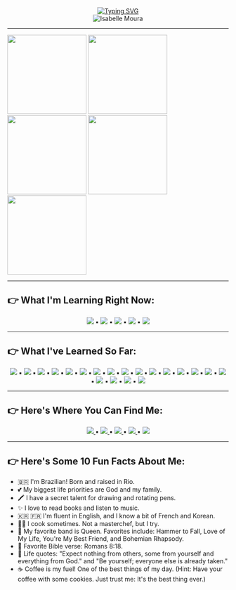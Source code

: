 <div align="center">
  <a href="https://git.io/typing-svg">
    <img src="https://readme-typing-svg.demolab.com?font=Fira+Code&weight=600&size=25&duration=2500&pause=1500&color=00BF63&center=true&vCenter=true&random=false&width=475&lines=Hello+there!%F0%9F%91%8B+Welcome%E2%9C%A8%F0%9F%A4%97" alt="Typing SVG" />
  </a>
</div>

<div align="center">
  <img src="https://cdn.discordapp.com/attachments/982051013454360579/1178875636450873395/Design_sem_nome__5_-removebg-preview.png?ex=66aa413e&is=66a8efbe&hm=acd8315ba357bbf2852063498bdbe185e401304e053904e0ee6f1482f63038d3&" alt="Isabelle Moura"/> 
</div>

<hr/>

<div style=display: flex>
  <img height="180em" src="http://github-profile-summary-cards.vercel.app/api/cards/profile-details?username=Isabelle-Moura&theme=aura"/>
  <img height="180em" src="https://cdn.discordapp.com/attachments/982051013454360579/1170851361697562786/tenor.gif?ex=66979c0d&is=66964a8d&hm=13a16619dac96d374c1fac1bd1c99e2fd57b4f21d617de745e085e8f6f240e82&"/>  
  <img height="180em" src="http://github-profile-summary-cards.vercel.app/api/cards/repos-per-language?username=Isabelle-Moura&theme=aura"/>
  <img height="180em" src="http://github-profile-summary-cards.vercel.app/api/cards/stats?username=Isabelle-Moura&theme=aura"/>  
  <img height="180em" src="https://github-readme-stats.vercel.app/api/top-langs/?username=Isabelle-Moura&theme=aura"/>  
</div>

<hr/>

## **👉 What I'm Learning Right Now:**
<div align="center">
  <img src="https://img.shields.io/badge/Python-376d9c?style=for-the-badge&logo=python&logoColor=white"/> ▪ 
  <img src="https://img.shields.io/badge/Flask-41ACC0?style=for-the-badge&logo=flask&logoColor=white"/> ▪
  <img src="https://img.shields.io/badge/Sass-CC6699?style=for-the-badge&logo=sass&logoColor=white"/> ▪
  <img src="https://img.shields.io/badge/redux-%23593d88.svg?style=for-the-badge&logo=redux&logoColor=white"/> ▪
  <img src="https://img.shields.io/badge/C-00599C?style=for-the-badge&logo=c&logoColor=white"/>
</div>

<hr/>

## **👉 What I've Learned So Far:**
<div align="center">
  <img src="https://img.shields.io/badge/Nest_js-CA4261?style=for-the-badge&logo=nestjs&logoColor=white"/> ▪ 
  <img src="https://img.shields.io/badge/PostgreSQL-6841e9?style=for-the-badge&logo=postgresql&logoColor=white"/> ▪ 
  <img src="https://img.shields.io/badge/TypeORM-ff0000?style=for-the-badge&logo=orm&logoColor=white"/> ▪ 
  <img src="https://img.shields.io/badge/SQL-DB7533?style=for-the-badge&logo=mysql&logoColor=white"/> ▪ 
  <img src="https://img.shields.io/badge/HTML5-E34F26?style=for-the-badge&logo=html5&logoColor=white"/> ▪  
  <img src="https://img.shields.io/badge/CSS3-1572B6?style=for-the-badge&logo=css3&logoColor=white"/> ▪ 
  <img src="https://img.shields.io/badge/JavaScript-F7DF1E?style=for-the-badge&logo=javascript&logoColor=black"/> ▪ 
  <img src="https://img.shields.io/badge/React-20232A?style=for-the-badge&logo=react&logoColor=61DAFB"/> ▪ 
  <img src="https://img.shields.io/badge/styled--components-DB7093?style=for-the-badge&logo=styled-components&logoColor=white"/> ▪ 
  <img src="https://img.shields.io/badge/React_Router-CA4245?style=for-the-badge&logo=react-router&logoColor=white"/> ▪ 
  <img src="https://img.shields.io/badge/TypeScript-007ACC?style=for-the-badge&logo=typescript&logoColor=white"/> ▪  
  <img src="https://img.shields.io/badge/Markdown-000000?style=for-the-badge&logo=markdown&logoColor=white"/> ▪ 
  <img src="https://img.shields.io/badge/MongoDB-00593f?style=for-the-badge&logo=mongodb&logoColor=white"/> ▪ 
  <img src="https://img.shields.io/badge/Mongoose-00303f?style=for-the-badge&logo=mongoose&logoColor=white"/> ▪ 
  <img src="https://img.shields.io/badge/Node.js-43853D?style=for-the-badge&logo=node.js&logoColor=white"/> ▪ 
  <img src="https://img.shields.io/badge/Express.js-000000?style=for-the-badge&logo=express&logoColor=white"/> ▪ 
  <img src="https://img.shields.io/badge/Jest-323330?style=for-the-badge&logo=Jest&logoColor=white"/> ▪ 
  <img src="https://img.shields.io/badge/Vitest-BABACA?style=for-the-badge&logo=vitest&logoColor=white"/> ▪ 
  <img src="https://img.shields.io/badge/GIT-E44C30?style=for-the-badge&logo=git&logoColor=white"/> ▪ 
  <img src="https://img.shields.io/badge/Insomnia-black?style=for-the-badge&logo=insomnia&logoColor=5849BE"/> 
</div>

<hr/>

## **👉 Here's Where You Can Find Me:**
<div align="center">
  <a href="mailto:mourabisabelle@gmail.com" target="_blank">
    <img href="mailto:mourabisabelle@gmail.com" src="https://img.shields.io/badge/Gmail-D14836?style=for-the-badge&logo=gmail&logoColor=white"/> 
  </a> ▪
  <a href="https://github.com/Isabelle-Moura?tab=repositories" target="_blank">
    <img src="https://img.shields.io/badge/GitHub-100000?style=for-the-badge&logo=github&logoColor=white"/>  
  </a> ▪
  <a href="https://www.linkedin.com/in/isa-moura/" target="_blank">
    <img src="https://img.shields.io/badge/LinkedIn-0077B5?style=for-the-badge&logo=linkedin&logoColor=white"/> 
  </a> ▪ 
  <a href="https://medium.com/@mourabisabelle" target="_blank">
    <img src="https://img.shields.io/badge/Medium-12100E?style=for-the-badge&logo=medium&logoColor=white"/> 
  </a> ▪
  <a href="https://www.instagram.com/isa_moura112/" target="_blank">
    <img src="https://img.shields.io/badge/Instagram-E4405F?style=for-the-badge&logo=instagram&logoColor=white"/>
  </a>
</div>

<hr/>

## **👉 Here's Some 10 Fun Facts About Me:**
- 🇧🇷 I'm Brazilian! Born and raised in Rio.
- 💕 My biggest life priorities are God and my family.
- 🖍 I have a secret talent for drawing and rotating pens.
- ✨ I love to read books and listen to music.
- 🇰🇷 🇫🇷 I'm fluent in English, and I know a bit of French and Korean.
- 👩‍🍳 I cook sometimes. Not a masterchef, but I try.
- 🥁 My favorite band is Queen. Favorites include: Hammer to Fall, Love of My Life, You're My Best Friend, and Bohemian Rhapsody.
- 🛐 Favorite Bible verse: Romans 8:18.
- 💬 Life quotes: "Expect nothing from others, some from yourself and everything from God." and "Be yourself; everyone else is already taken."
- ☕ Coffee is my fuel! One of the best things of my day. (Hint: Have your coffee with some cookies. Just trust me: It's the best thing ever.)
